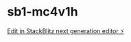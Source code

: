 # sb1-mc4v1h

[Edit in StackBlitz next generation editor ⚡️](https://stackblitz.com/~/github.com/carcruz97/sb1-mc4v1h)